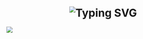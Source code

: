 <div>

<h1 align="center">
  <img src="[https://readme-typing-svg.herokuapp.com?font=Sixtyfour&size=22&duration=10000&pause=5000&color=C777FF&repeat=false&random=false&width=810&height=80&lines=Hi%2C+i'm+Fi44er%2C+welcome+to+my+GitHub!](https://readme-typing-svg.herokuapp.com?font=Fira+Code&pause=1000&color=2EF7BF&vCenter=true&width=435&lines=Hi%2C+I%60m+visstt%2C+welcome+to+my+GitHub!)](https://git.io/typing-svg)" alt="Typing SVG" />
</h1>

</div>

<div style="display: flex;" align="center">
  <img src="https://github-readme-stats.vercel.app/api/top-langs/?username=visstt&layout=compact&theme=vision-friendly-dark&hide=null" />
</div>


</div>
